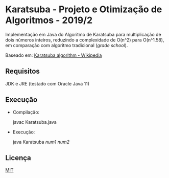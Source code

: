 # Karatsuba - Projeto e Otimização de Algoritmos - 2019/2

Implementação em Java do Algoritmo de Karatsuba para multiplicação de dois números inteiros, reduzindo a complexidade de O(n^2) para O(n^1.58), em comparação com algoritmo tradicional (*grade school*).

Baseado em: [Karatsuba algorithm - Wikipedia](https://en.wikipedia.org/wiki/Karatsuba_algorithm)

## Requisitos

JDK e JRE (testado com Oracle Java 11)

## Execução

- Compilação:

    javac Karatsuba.java

- Execução:

    java Karatsuba *num1* *num2*

## Licença

[MIT](https://choosealicense.com/licenses/mit/)
